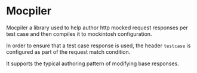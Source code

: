 # Mocpiler

Mocpiler a library used to help author http mocked request responses per test case and then compiles it to mockintosh configuration.

In order to ensure that a test case response is used, the header `testcase` is configured as part of the request match condition.

It supports the typical authoring pattern of modifying base responses.
